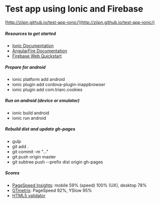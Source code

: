 # Test app using Ionic and Firebase

[http://zijpn.github.io/test-app-ionic/](http://zijpn.github.io/test-app-ionic/)

##### Resources to get started
- [Ionic Documentation](http://ionicframework.com/docs/)
- [AngularFire Documentation](https://www.firebase.com/docs/web/libraries/angular/)
- [Firebase Web Quickstart](https://www.firebase.com/docs/web/quickstart.html)

##### Prepare for android
- ionic platform add android
- ionic plugin add cordova-plugin-inappbrowser
- ionic plugin add com.triarc.cookies

##### Run on android (device or emulator)
- ionic build android
- ionic run android

##### Rebuild dist and update gh-pages
- gulp
- git add .
- git commit -m "..."
- git push origin master
- git subtree push --prefix dist origin gh-pages

##### Scores
- [PageSpeed Insights](https://developers.google.com/speed/pagespeed/insights/): mobile 59% (speed) 100% (UX), desktop 78%
- [GTmetrix](https://gtmetrix.com/): PageSpeed 92%, YSlow 95%
- [HTML5 validator](https://html5.validator.nu/?doc=http%3A%2F%2Fzijpn.github.io%2Ftest-app-ionic)
